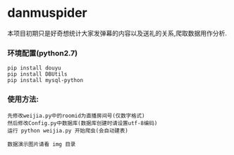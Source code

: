 # danmuspider

本项目初期只是好奇想统计大家发弹幕的内容以及送礼的关系,爬取数据用作分析.



### 环境配置(python2.7)
	pip install douyu
	pip install DBUtils
	pip install mysql-python


### 使用方法:
	先修改weijia.py中的roomid为直播房间号(仅数字格式)
	然后修改Config.py中数据库(数据库创建时请设置utf-8编码)
	运行 python weijia.py 开始爬虫(会自动建表)
	
	数据演示图片请看 img 目录